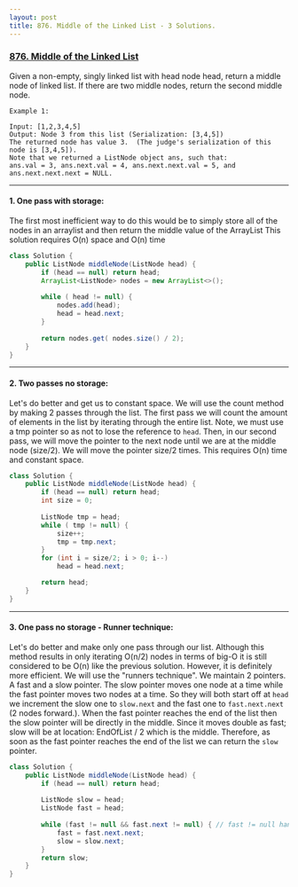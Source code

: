 ```yaml
---
layout: post
title: 876. Middle of the Linked List - 3 Solutions.
---
```




### [876. Middle of the Linked List](https://leetcode.com/problems/middle-of-the-linked-list/)


Given a non-empty, singly linked list with head node head, return a middle node of linked list.
If there are two middle nodes, return the second middle node.




```
Example 1:

Input: [1,2,3,4,5]
Output: Node 3 from this list (Serialization: [3,4,5])
The returned node has value 3.  (The judge's serialization of this node is [3,4,5]).
Note that we returned a ListNode object ans, such that:
ans.val = 3, ans.next.val = 4, ans.next.next.val = 5, and ans.next.next.next = NULL.
```

---

#### 1. One pass with storage: 
The first most inefficient way to do this would be to simply store all of the nodes in an arraylist and then return the middle value of the ArrayList
This solution requires O(n) space and O(n) time

```java
class Solution {
    public ListNode middleNode(ListNode head) {
        if (head == null) return head;
        ArrayList<ListNode> nodes = new ArrayList<>();
        
        while ( head != null) {
            nodes.add(head);
            head = head.next;
        }
        
        return nodes.get( nodes.size() / 2);
    }
}
```

---

#### 2. Two passes no storage:
Let's do better and get us to constant space. We will use the count method by making 2 passes through the list.
 The first pass we will count the amount of elements in the list by iterating through the entire list. Note, we must use a tmp pointer so as not to lose the reference to `head`.
 Then, in our second pass, we will move the pointer to the next node until we are at the middle node (size/2). We will move the pointer size/2 times.
This requires O(n) time and constant space.

```java
class Solution {
    public ListNode middleNode(ListNode head) {
        if (head == null) return head;
        int size = 0;
        
        ListNode tmp = head;
        while ( tmp != null) {
            size++;
            tmp = tmp.next;
        }
        for (int i = size/2; i > 0; i--)
            head = head.next;

        return head;
    }
}
```

---


#### 3. One pass no storage - Runner technique:
Let's do better and make only one pass through our list. Although this method results in only iterating O(n/2) nodes in terms of big-O it is still considered
to be O(n) like the previous solution. However, it is definitely more efficient. We will use the "runners technique". We maintain 2 pointers. A fast and a slow pointer.
The slow pointer moves one node at a time while the fast pointer moves two nodes at a time. So they will both start off at `head` we increment the slow 
one to `slow.next` and the fast one to `fast.next.next` (2 nodes forward.). When the fast pointer reaches the end of the list then the slow pointer
will be directly in the middle. Since it moves double as fast; slow will be at location: EndOfList / 2 which is the middle. Therefore, as soon as the fast
pointer reaches the end of the list we can return the `slow` pointer.
```java
class Solution {
    public ListNode middleNode(ListNode head) {
        if (head == null) return head;
        
        ListNode slow = head;
        ListNode fast = head;
        
        while (fast != null && fast.next != null) { // fast != null handle case when fast.next.next landed on a null.
            fast = fast.next.next;
            slow = slow.next;
        }
        return slow;
    }
}
```
